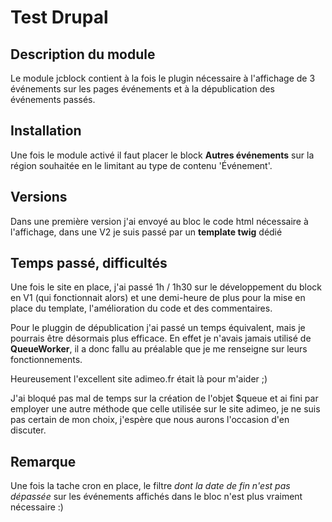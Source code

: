 # Test Drupal

## Description du module
Le module jcblock contient à la fois le plugin nécessaire à l'affichage de 3 événements sur les pages événements et à la dépublication des événements passés.

## Installation
Une fois le module activé il faut placer le block **Autres événements** sur la région souhaitée en le limitant au type de contenu 'Événement'.

## Versions
Dans une première version j'ai envoyé au bloc le code html nécessaire à l'affichage, dans une V2 je suis passé par un **template twig** dédié

## Temps passé, difficultés
Une fois le site en place, j'ai passé 1h / 1h30 sur le développement du block en V1 (qui fonctionnait alors) et une demi-heure de plus pour la mise en place du template, l'amélioration du code et des commentaires.

Pour le pluggin de dépublication j'ai passé un temps équivalent, mais je pourrais être désormais plus efficace.
En effet je n'avais jamais utilisé de **QueueWorker**, il a donc fallu au préalable que je me renseigne sur leurs fonctionnements.

Heureusement l'excellent site adimeo.fr était là pour m'aider ;)

J'ai bloqué pas mal de temps sur la création de l'objet $queue et ai fini par employer une autre méthode que celle utilisée sur le site adimeo, je ne suis pas certain de mon choix, j'espère que nous aurons l'occasion d'en discuter.

## Remarque
Une fois la tache cron en place, le filtre *dont la date de fin n'est pas dépassée* sur les événements affichés dans le bloc n'est plus vraiment nécessaire :)